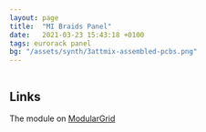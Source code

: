 ```yaml
---
layout: page
title:  "MI Braids Panel"
date:   2021-03-23 15:43:18 +0100
tags: eurorack panel
bg: "/assets/synth/3attmix-assembled-pcbs.png"
---
```

![]()

## Links

The module on [ModularGrid]()